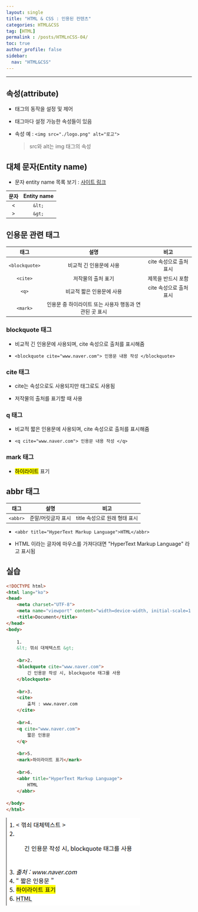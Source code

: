```yaml
---
layout: single
title: "HTML & CSS : 인용된 컨텐츠"
categories: HTML&CSS
tag: [HTML]
permalink : /posts/HTMLnCSS-04/
toc: true
author_profile: false
sidebar:
  nav: "HTML&CSS"
---
```


<hr>

## 속성(attribute)

- 태그의 동작을 설정 및 제어 

- 태그마다 설정 가능한 속성들이 있음

- 속성 예 : `<img src="./logo.png" alt="로고">`

    > src와 alt는 img 태그의 속성

## 대체 문자(Entity name)

- 문자 entity name 목록 보기 : [사이트 링크](https://html.spec.whatwg.org/multipage/named-characters.html)

| 문자 | Entity name |
|:----:|:-----------:|
|   <  |   `&lt;`    |
|   >  |   `&gt;`    |

## 인용문 관련 태그

|     태그       |                          설명                          |           비고          |
|:--------------:|:------------------------------------------------------:|:-----------------------:|
| `<blockquote>` |                 비교적 긴 인용문에 사용                | cite 속성으로 출처 표시 |
|    `<cite>`    |                   저작물의 출처 표기                   |    제목을 반드시 포함   |
|      `<q>`     |                비교적 짧은 인용문에 사용               | cite 속성으로 출처 표시 |
|    `<mark>`    | 인용문 중 하이라이트 또는 사용자 행동과 연관된 곳 표시 |                         |

### blockquote 태그

- 비교적 긴 인용문에 사용되며, cite 속성으로 출처를 표시해줌

- `<blockquote cite="www.naver.com"> 인용문 내용 작성 </blockquote>`

### cite 태그

- cite는 속성으로도 사용되지만 태그로도 사용됨

- 저작물의 출처를 표기할 때 사용

### q 태그

- 비교적 짧은 인용문에 사용되며, cite 속성으로 출처를 표시해줌

- `<q cite="www.naver.com"> 인용문 내용 작성 </q>`

### mark 태그

- <mark>하이라이트</mark> 표기 

## abbr 태그

|  태그    |        설명        |              비고             |
|:--------:|:------------------:|:-----------------------------:|
| `<abbr>` | 준말/머릿글자 표시 | title 속성으로 원래 형태 표시 |

- `<abbr title="HyperText Markup Language">HTML</abbr>`

- HTML 이라는 글자에 마우스를 가져다대면 "HyperText Markup Language" 라고 표시됨

## 실습

```html
<!DOCTYPE html>
<html lang="ko">
<head>
    <meta charset="UTF-8">
    <meta name="viewport" content="width=device-width, initial-scale=1.0">
    <title>Document</title>
</head>
<body>
    
    1.
    &lt; 꺾쇠 대체텍스트 &gt;  

    <br>2.
    <blockquote cite="www.naver.com">
        긴 인용문 작성 시, blockquote 태그를 사용
    </blockquote>

    <br>3.
    <cite>
        출처 : www.naver.com
    </cite>

    <br>4.
    <q cite="www.naver.com">
        짧은 인용문
    </q>

    <br>5.
    <mark>하이라이트 표기</mark>

    <br>6.
    <abbr title="HyperText Markup Language">
        HTML
    </abbr>

</body>
</html>
```

![image](../../assets/images/HTMLnCSS/HTMLnCSS-03-01.png)